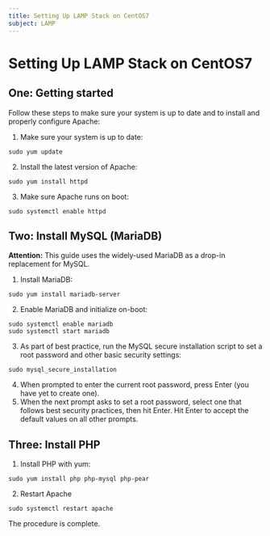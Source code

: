 ```yaml
---
title: Setting Up LAMP Stack on CentOS7
subject: LAMP
---
```


# Setting Up LAMP Stack on CentOS7

## One: Getting started
Follow these steps to make sure your system is up to date and to install and properly configure Apache:
1. Make sure your system is up to date:
```shell
sudo yum update
```
2. Install the latest version of Apache:
```shell
sudo yum install httpd
```
3. Make sure Apache runs on boot:
```shell
sudo systemctl enable httpd
```

## Two: Install MySQL (MariaDB)
**Attention:** This guide uses the widely-used MariaDB as a drop-in replacement for MySQL.
1. Install MariaDB:
```shell
sudo yum install mariadb-server
```
2. Enable MariaDB and initialize on-boot:
```shell
sudo systemctl enable mariadb
sudo systemctl start mariadb
```
3. As part of best practice, run the MySQL secure installation script to set a root password and other basic security settings:
```shell
sudo mysql_secure_installation
```
4. When prompted to enter the current root password, press Enter (you have yet to create one).
5. When the next prompt asks to set a root password, select one that follows best security practices, then hit Enter. Hit Enter to accept the default values on all other prompts.

## Three: Install PHP
1. Install PHP with yum:
```shell
sudo yum install php php-mysql php-pear
```
2. Restart Apache
```shell
sudo systemctl restart apache
```
The procedure is complete.
